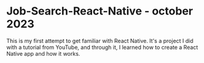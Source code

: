 # Job-Search-React-Native - october 2023
This is my first attempt to get familiar with React Native. It's a project I did with a tutorial from YouTube, and through it, I learned how to create a React Native app and how it works.